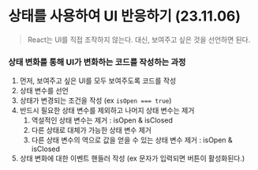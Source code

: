 # 상태를 사용하여 UI 반응하기 (23.11.06)

> React는 UI를 직접 조작하지 않는다. 대신, 보여주고 싶은 것을 선언하면 된다.
> 

### 상태 변화를 통해 UI가 변화하는 코드를 작성하는 과정

1. 먼저, 보여주고 싶은 UI를 모두 보여주도록 코드를 작성
2. 상태 변수를 선언
3. 상태가 변경되는 조건을 작성  (ex `isOpen === true`)
4. 반드시 필요한 상태 변수를 제외하고 나머지 상태 변수는 제거
    1. 역설적인 상태 변수는 제거 : isOpen & isClosed
    2. 다른 상태로 대체가 가능한 상태 변수 제거
    3. 다른 상태 변수의 역으로 값을 얻을 수 있는 상태 변수 제거 : isOpen & isClosed
5. 상태 변화에 대한 이벤트 핸들러 작성 (ex 문자가 입력되면 버튼이 활성화된다.)